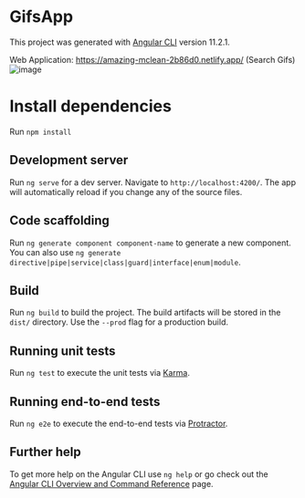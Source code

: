 # GifsApp

This project was generated with [Angular CLI](https://github.com/angular/angular-cli) version 11.2.1.

Web Application: https://amazing-mclean-2b86d0.netlify.app/ (Search Gifs)
![image](https://user-images.githubusercontent.com/18333507/111517374-fee52500-8722-11eb-96a7-2229810808a7.png)
# Install dependencies

Run `npm install`

## Development server

Run `ng serve` for a dev server. Navigate to `http://localhost:4200/`. The app will automatically reload if you change any of the source files.

## Code scaffolding

Run `ng generate component component-name` to generate a new component. You can also use `ng generate directive|pipe|service|class|guard|interface|enum|module`.

## Build

Run `ng build` to build the project. The build artifacts will be stored in the `dist/` directory. Use the `--prod` flag for a production build.

## Running unit tests

Run `ng test` to execute the unit tests via [Karma](https://karma-runner.github.io).

## Running end-to-end tests

Run `ng e2e` to execute the end-to-end tests via [Protractor](http://www.protractortest.org/).

## Further help

To get more help on the Angular CLI use `ng help` or go check out the [Angular CLI Overview and Command Reference](https://angular.io/cli) page.
